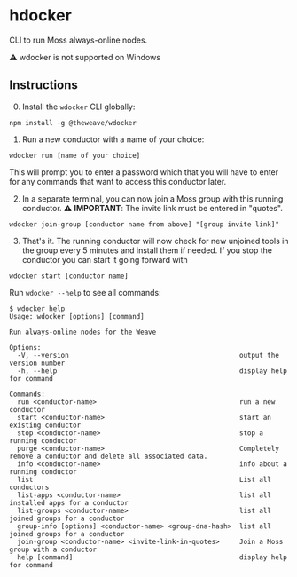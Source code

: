 # hdocker

CLI to run Moss always-online nodes.

⚠️ wdocker is not supported on Windows

## Instructions

0. Install the `wdocker` CLI globally:

```
npm install -g @theweave/wdocker
```

1. Run a new conductor with a name of your choice:

```
wdocker run [name of your choice]
```

This will prompt you to enter a password which that you will have to enter for any commands that want to access this conductor later.

2. In a separate terminal, you can now join a Moss group with this running conductor.
   ⚠️ **IMPORTANT**: The invite link must be entered in "quotes".

```
wdocker join-group [conductor name from above] "[group invite link]"
```

3. That's it. The running conductor will now check for new unjoined tools in the group every 5 minutes and install them if needed. If you stop the conductor you can start it going forward with

```
wdocker start [conductor name]
```

Run `wdocker --help` to see all commands:

```
$ wdocker help
Usage: wdocker [options] [command]

Run always-online nodes for the Weave

Options:
  -V, --version                                           output the version number
  -h, --help                                              display help for command

Commands:
  run <conductor-name>                                    run a new conductor
  start <conductor-name>                                  start an existing conductor
  stop <conductor-name>                                   stop a running conductor
  purge <conductor-name>                                  Completely remove a conductor and delete all associated data.
  info <conductor-name>                                   info about a running conductor
  list                                                    List all conductors
  list-apps <conductor-name>                              list all installed apps for a conductor
  list-groups <conductor-name>                            list all joined groups for a conductor
  group-info [options] <conductor-name> <group-dna-hash>  list all joined groups for a conductor
  join-group <conductor-name> <invite-link-in-quotes>     Join a Moss group with a conductor
  help [command]                                          display help for command
```
